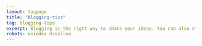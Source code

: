```yaml
---
layout: tagpage
title: "blogging-tips"
tag: blogging-tips
excerpt: Blogging is the right way to share your ideas. You can also start with github, blogger and wordpress
robots: noindex disallow
---
```

